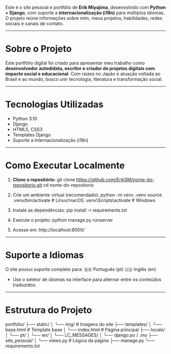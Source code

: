 

Este é o site pessoal e portfólio de **Erik Miyajima**, desenvolvido com **Python + Django**, com suporte a **internacionalização (i18n)** para múltiplos idiomas. O projeto reúne informações sobre mim, meus projetos, habilidades, redes sociais e canais de contato.


---

# Sobre o Projeto

Este portfólio digital foi criado para apresentar meu trabalho como **desenvolvedor autodidata, escritor e criador de projetos digitais com impacto social e educacional**. Com raízes no Japão e atuação voltada ao Brasil e ao mundo, busco unir tecnologia, literatura e transformação social.

---

# Tecnologias Utilizadas

- Python 3.10
- Django
- HTML5, CSS3
- Templates Django
- Suporte a Internacionalização (i18n)

---

# Como Executar Localmente

1. **Clone o repositório:**
    git clone https://github.com/ErikSM/nome-do-repositorio.git
    cd nome-do-repositorio


2. Crie um ambiente virtual (recomendado):
    python -m venv .venv
    source .venv/bin/activate   # Linux/macOS
    .venv\Scripts\activate      # Windows


3. Instale as dependências:
    pip install -r requirements.txt


4. Execute o projeto:
    python manage.py runserver

5. Acesse em: http://localhost:8000/

---


# Suporte a Idiomas
O site possui suporte completo para:
      🇧🇷 Português (pt)
      🇺🇸 Inglês (en)
  * Use o seletor de idiomas na interface para alternar entre os conteúdos traduzidos.

---

# Estrutura do Projeto

portfolio/
├── static/
│   └── img/                # Imagens do site
├── templates/
│   └── base.html           # Template base
│   └── index.html          # Página principal
├── locale/
│   └── pt/
│   └── en/
│       └── LC_MESSAGES/
│           └── django.po / .mo
├── site_pessoal/
│   └── views.py            # Lógica da página
├── manage.py
└── requirements.txt
